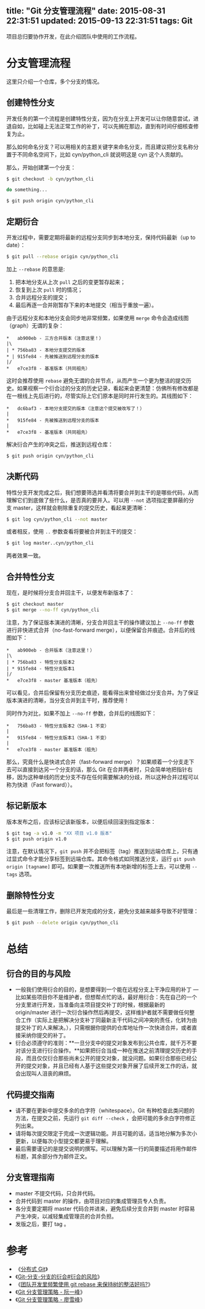 title: "Git 分支管理流程"
date: 2015-08-31 22:31:51
updated: 2015-09-13 22:31:51
tags: Git
---

项目总归要协作开发，在此介绍团队中使用的工作流程。

# 分支管理流程

这里只介绍一个仓库，多个分支的情况。

## 创建特性分支

开发任务的第一个流程是创建特性分支，因为在分支上开发可以让你随意尝试，进退自如，比如碰上无法正常工作的补丁，可以先搁在那边，直到有时间仔细核查修复为止。

那么如何命名分支？可以用相关的主题关键字来命名分支，而且建议把分支名称分置于不同命名空间下，比如 cyn/python_cli 就说明这是 cyn 这个人贡献的。 

那么，开始创建第一个分支：

```bash
$ git checkout -b cyn/python_cli

do something...

$ git push origin cyn/python_cli
```

## 定期衍合

开发过程中，需要定期将最新的远程分支同步到本地分支，保持代码最新（up to date）：

```bash
$ git pull --rebase origin cyn/python_cli
```

加上 `--rebase` 的意思是: 

1. 把本地分支从上次 `pull` 之后的变更暂存起来；
2. 恢复到上次 `pull` 时的情况；
3. 合并远程分支的提交；
4. 最后再逐一合并刚暂存下来的本地提交（相当于重放一遍）。

由于远程分支和本地分支会同步地非常频繁，如果使用 `merge` 命令会造成线图（graph）无谓的复杂：

```
*   ab900eb - 三方合并版本（注意这里！）
|\
| * 756ba83 - 本地分支提交的版本
* | 915fe84 - 先被推送到远程分支的版本
|/
*   e7ce3f8 - 基准版本（共同祖先）
```

这时会推荐使用 `rebase` 避免无谓的合并节点，从而产生一个更为整洁的提交历史。如果视察一个衍合过的分支的历史记录，看起来会更清楚：仿佛所有修改都是在一根线上先后进行的，尽管实际上它们原本是同时并行发生的。其线图如下：

```
*   dc6baf3 - 本地分支提交的版本（注意这个提交被改写了！）
|
*   915fe84 - 先被推送到远程分支的版本
|
*   e7ce3f8 - 基准版本（共同祖先）
```

解决衍合产生的冲突之后，推送到远程仓库：

```bash
$ git push origin cyn/python_cli
```

## 决断代码

特性分支开发完成之后，我们想要筛选并看清将要合并到主干的是哪些代码，从而理解它们到底做了些什么，是否真的要并入。可以用 `--not` 选项指定要屏蔽的分支 master，这样就会剔除重复的提交历史，看起来更清晰：

```bash
$ git log cyn/python_cli --not master
```

或者相反，使用 `..` 参数查看将要被合并到主干的提交：

```bash
$ git log master..cyn/python_cli
```

两者效果一致。

## 合并特性分支

现在，是时候将分支合并回主干，以便发布新版本了：

```bash
$ git checkout master
$ git merge --no-ff cyn/python_cli
```

注意，为了保证版本演进的清晰，分支合并回主干的操作建议加上 `--no-ff` 参数进行非快进式合并（no-fast-forward merge），以便保留合并痕迹。合并后的线图如下：

```
*   ab900eb - 合并版本（注意这里！）
|\
| * 756ba83 - 特性分支版本2
| * 915fe84 - 特性分支版本1
|/
*   e7ce3f8 - master 基准版本（祖先）
```

可以看见，合并后保留有分支历史痕迹，能看得出来曾经做过分支合并。为了保证版本演进的清晰，当分支合并到主干时，推荐使用！

同时作为对比，如果不加上 `--no-ff` 参数，合并后的线图如下：

```
*   756ba83 - 特性分支版本2（SHA-1 不变）
|
*   915fe84 - 特性分支版本1（SHA-1 不变）
|
*   e7ce3f8 - master 基准版本（祖先）
```

那么，究竟什么是快进式合并（fast-forward merge）？如果顺着一个分支走下去可以直接到达另一个分支的话，那么 Git 在合并两者时，只会简单地把指针右移，因为这种单线的历史分支不存在任何需要解决的分歧，所以这种合并过程可以称为快进（Fast forward））。

## 标记新版本

版本发布之后，应该标记该新版本，以便后续回滚到指定版本：

```bash
$ git tag -a v1.0 -m "XX 项目 v1.0 版本"
$ git push origin v1.0
```

注意，在默认情况下，`git push` 并不会把标签（tag）推送到远端仓库上，只有通过显式命令才能分享标签到远端仓库。其命令格式如同推送分支，运行 `git push origin [tagname]` 即可。如果要一次推送所有本地新增的标签上去，可以使用 `--tags` 选项。

## 删除特性分支

最后是一些清理工作，删除已开发完成的分支，避免分支越来越多导致不好管理：

```bash
$ git push --delete origin cyn/python_cli
```

# 总结

## 衍合的目的与风险

* 一般我们使用衍合的目的，是想要得到一个能在远程分支上干净应用的补丁 — 比如某些项目你不是维护者，但想帮点忙的话，最好用衍合：先在自己的一个分支里进行开发，当准备向主项目提交补丁的时候，根据最新的 origin/master 进行一次衍合操作然后再提交，这样维护者就不需要做任何整合工作（实际上是把解决分支补丁同最新主干代码之间冲突的责任，化转为由提交补丁的人来解决。），只需根据你提供的仓库地址作一次快进合并，或者直接采纳你提交的补丁。
* 衍合必须遵守的准则：**一旦分支中的提交对象发布到公共仓库，就千万不要对该分支进行衍合操作。**如果把衍合当成一种在推送之前清理提交历史的手段，而且仅仅衍合那些尚未公开的提交对象，就没问题。如果衍合那些已经公开的提交对象，并且已经有人基于这些提交对象开展了后续开发工作的话，就会出现叫人沮丧的麻烦。

## 代码提交指南

* 请不要在更新中提交多余的白字符（whitespace）。Git 有种检查此类问题的方法，在提交之前，先运行 `git diff --check` ，会把可能的多余白字符修正列出来。
* 请将每次提交限定于完成一次逻辑功能。并且可能的话，适当地分解为多次小更新，以便每次小型提交都更易于理解。
* 最后需要谨记的是提交说明的撰写。可以理解为第一行的简要描述将用作邮件标题，其余部分作为邮件正文。

## 分支管理指南

* master 不提交代码，只合并代码。
* 合并代码到 master 的操作，由项目对应的集成管理员专人负责。
* 各分支要定期将 master 代码合并进来，避免后续分支合并到 master 时容易产生冲突，以减轻集成管理员的合并负担。
* 发版之后，要打 tag 。

# 参考

* 《[分布式 Git](https://git-scm.com/book/zh/v1/%E5%88%86%E5%B8%83%E5%BC%8F-Git)》
* 《[Git-分支-分支的衍合#衍合的风险](https://git-scm.com/book/zh/v1/Git-%E5%88%86%E6%94%AF-%E5%88%86%E6%94%AF%E7%9A%84%E8%A1%8D%E5%90%88#%E8%A1%8D%E5%90%88%E7%9A%84%E9%A3%8E%E9%99%A9)》
* 《[团队开发里频繁使用 git rebase 来保持树的整洁好吗?](http://segmentfault.com/q/1010000000430041)》
* 《[Git 分支管理策略 - 阮一峰](http://www.ruanyifeng.com/blog/2012/07/git.html)》
* 《[Git 分支管理策略 - 廖雪峰](http://www.liaoxuefeng.com/wiki/0013739516305929606dd18361248578c67b8067c8c017b000/0013758410364457b9e3d821f4244beb0fd69c61a185ae0000)》